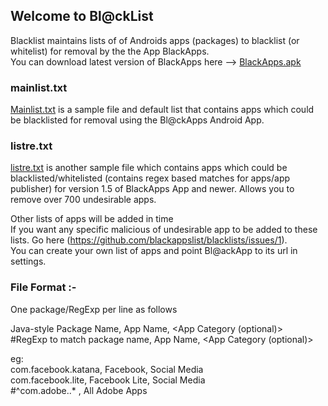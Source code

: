 ## Welcome to Bl@ckList

Blacklist maintains lists of  of Androids apps (packages) to blacklist (or whitelist) for removal by the the App BlackApps.\
You can download latest version of BlackApps here --> [BlackApps.apk](https://github.com/blackappslist/blacklists/blob/master/BlackApps.apk?raw=true)


###  mainlist.txt

[Mainlist.txt](https://github.com/blackappslist/blacklists/raw/master/mainlist.txt) is a sample file and default list that contains apps which could be blacklisted for removal using the Bl@ckApps Android App.


### listre.txt
[listre.txt](https://github.com/blackappslist/blacklists/raw/master/mainlist.txt) is another sample file which contains apps which could be blacklisted/whitelisted (contains regex based matches for apps/app publisher) for version 1.5 of BlackApps App and newer. Allows you to remove over 700 undesirable apps.


Other lists of apps will be added in  time\
If you want any specific malicious of undesirable app to be added to these lists. Go here (https://github.com/blackappslist/blacklists/issues/1). \
You can create your own list of apps and point Bl@ackApp to its url in settings.


### File Format :-
One package/RegExp per line as follows

Java-style Package Name,       App Name,  <App Category (optional)> \
#RegExp to match package name, App Name,  <App Category (optional)> 

eg:\
com.facebook.katana, Facebook, Social Media\
com.facebook.lite,  Facebook Lite, Social Media\
#^com\.adobe\..* , All Adobe Apps
